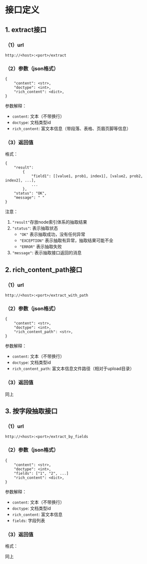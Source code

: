 # 接口定义

## 1. extract接口
### （1）url

```
http://<host>:<port>/extract
```

### （2）参数（json格式）

```
{
	"content": <str>,
	"doctype": <int>,
	"rich_content": <dict>,
}
```

参数解释：

- `content`: 文本（不带换行）
- `doctype`: 文档类型id
- `rich_content`: 富文本信息（带段落、表格、页眉页脚等信息）

### （3）返回值
格式：

```
{
    "result":
        {
            "field1": [[value1, prob1, index1], [value2, prob2, index2], ...],
            ...
        },
    "status": "OK",
    "message": " "
}
```

注意：

1. `"result"`存放node索引体系的抽取结果
3. `"status"`: 表示抽取状态
   - `"OK"` 表示抽取成功，没有任何异常
    - `"EXCEPTION"` 表示抽取有异常，抽取结果可能不全
    - `"ERROR"` 表示抽取失败
4. `"message"`: 表示抽取接口返回的消息

## 2. rich_content_path接口
### （1）url

```
http://<host>:<port>/extract_with_path
```

### （2）参数（json格式）

```
{
	"content": <str>,
	"doctype": <int>,
	"rich_content_path": <str>,
}
```

参数解释：

- `content`: 文本（不带换行）
- `doctype`: 文档类型id
- `rich_content_path`: 富文本信息文件路径（相对于upload目录）

### （3）返回值

同上

## 3. 按字段抽取接口
### （1）url

```
http://<host>:<port>/extract_by_fields
```

### （2）参数（json格式）

```
{
	"content": <str>,
	"doctype": <int>,
	"fields": ["1", "2", ...]
	"rich_content": <dict>,
}
```

参数解释：

- `content`: 文本（不带换行）
- `doctype`: 文档类型id
- `rich_content`: 富文本信息
- `fields`: 字段列表

### （3）返回值
格式：

同上